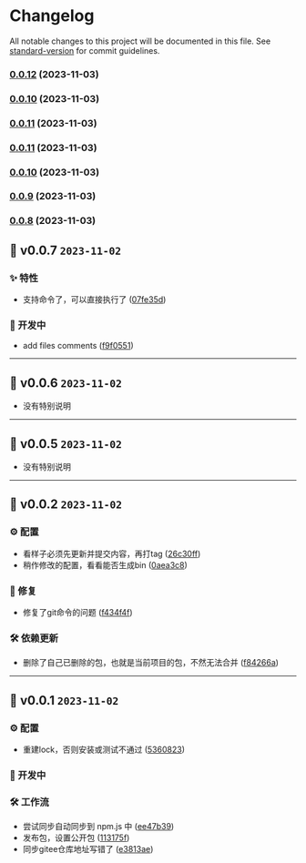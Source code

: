 # Changelog

All notable changes to this project will be documented in this file. See [standard-version](https://github.com/conventional-changelog/standard-version) for commit guidelines.

### [0.0.12](https://github.com/kwooshung/standard-version-helper/compare/v0.0.10...v0.0.12) (2023-11-03)

### [0.0.10](https://github.com/kwooshung/standard-version-helper/compare/v0.0.11...v0.0.10) (2023-11-03)

### [0.0.11](https://github.com/kwooshung/standard-version-helper/compare/v0.0.9...v0.0.11) (2023-11-03)

### [0.0.11](https://github.com/kwooshung/standard-version-helper/compare/v0.0.10...v0.0.11) (2023-11-03)

### [0.0.10](https://github.com/kwooshung/standard-version-helper/compare/v0.0.9...v0.0.10) (2023-11-03)

### [0.0.9](https://github.com/kwooshung/standard-version-helper/compare/v0.0.8...v0.0.9) (2023-11-03)

### [0.0.8](https://github.com/kwooshung/standard-version-helper/compare/v0.0.7...v0.0.8) (2023-11-03)

## 🎉 v0.0.7 `2023-11-02`

### ✨ 特性

- 支持命令了，可以直接执行了 ([07fe35d](https://github.com/kwooshung/standard-version-helper/commit/07fe35d))

### 🚧 开发中

- add files comments ([f9f0551](https://github.com/kwooshung/standard-version-helper/commit/f9f0551))

---

## 🎉 v0.0.6 `2023-11-02`

- 没有特别说明

---

## 🎉 v0.0.5 `2023-11-02`

- 没有特别说明

---

## 🎉 v0.0.2 `2023-11-02`

### ⚙️ 配置

- 看样子必须先更新并提交内容，再打tag ([26c30ff](https://github.com/kwooshung/standard-version-helper/commit/26c30ff))
- 稍作修改的配置，看看能否生成bin ([0aea3c8](https://github.com/kwooshung/standard-version-helper/commit/0aea3c8))

### 🐛 修复

- 修复了git命令的问题 ([f434f4f](https://github.com/kwooshung/standard-version-helper/commit/f434f4f))

### 🛠️ 依赖更新

- 删除了自己已删除的包，也就是当前项目的包，不然无法合并 ([f84266a](https://github.com/kwooshung/standard-version-helper/commit/f84266a))

---

## 🎉 v0.0.1 `2023-11-02`

### ⚙️ 配置

- 重建lock，否则安装或测试不通过 ([5360823](https://github.com/kwooshung/standard-version-helper/commit/5360823))

### 🚧 开发中

### 🛠️ 工作流

- 尝试同步自动同步到 npm.js 中 ([ee47b39](https://github.com/kwooshung/standard-version-helper/commit/ee47b39))
- 发布包，设置公开包 ([113175f](https://github.com/kwooshung/standard-version-helper/commit/113175f))
- 同步gitee仓库地址写错了 ([e3813ae](https://github.com/kwooshung/standard-version-helper/commit/e3813ae))
